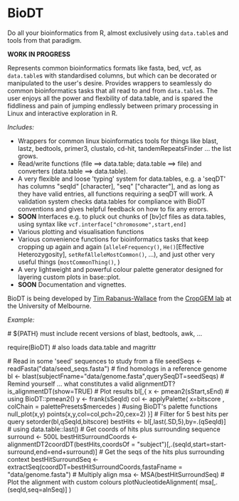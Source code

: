 # BioDT

Do all your bioinformatics from R, almost exclusively using `data.table`s and tools from that paradigm.

**WORK IN PROGRESS**

Represents common bioinformatics formats like fasta, bed, vcf, as `data.table`s with standardised columns, but which can be decorated or manipulated to the user's desire. Provides wrappers to seamlessly do common bioinformatics tasks that all read to and from `data.table`s. The user enjoys all the power and flexbility of data.table, and is spared the fiddliness and pain of jumping endlessly between primary processing in Linux and interactive exploration in R.

*Includes:*
- Wrappers for common linux bioinformatics tools for things like blast, lastz, bedtools, primer3, clustalo, cd-hit, tandemRepeatsFinder ... the list grows.
- Read/write functions (file ==> data.table; data.table ==> file) and converters (data.table ==> data.table).
- A very flexible and loose 'typing' system for data.tables, e.g. a 'seqDT' has columns "seqId" [character], "seq" ["character"], and as long as they have valid entries, all functions requiring a seqDT will work. A validation system checks data.tables for compliance with BioDT conventions and gives helpful feedback on how to fix any errors.
- **SOON** Interfaces e.g. to pluck out chunks of [bv]cf files as data.tables, using syntax like `vcf.interface["chromosome",start,end]`
- Various plotting and visualisation functions
- Various convenience functions for bioinformatics tasks that keep cropping up again and again (`alleleFrequency()`, `He()`[Effective Heterozygosity], `setRefAlleleMostCommon()`, ...), and just other very useful things (`mostCommonThing()`, )
- A very lightweight and powerful colour palette generator designed for layering custom plots in base::plot.
- **SOON** Documentation and vignettes.

BioDT is being developed by [Tim Rabanus-Wallace](https://safes.unimelb.edu.au/research/cropgem-lab#people) from the [CropGEM lab](https://safes.unimelb.edu.au/research/cropgem-lab) at the University of Melbourne.

*Example:*

\# ${PATH} must include recent versions of blast, bedtools, awk, ...

require(BioDT) # also loads data.table and magrittr

\# Read in some 'seed' sequences to study from a file
seedSeqs <- readFasta("data/seed_seqs.fasta")
\# find homologs in a reference genome
bl <- blast(subjectFname="data/genome.fasta",querySeqDT=seedSeqs)
\# Remind yourself ... what constitutes a valid alignmentDT?
is_alignmentDT(show=TRUE)
\# Plot results
bl[,{
  x <- pmean2(sStart,sEnd) # using BioDT::pmean2()
  y <- frank(sSeqId)
  col <- applyPalette( x=bitscore , colChain = palettePresets$mercedes ) #using BioDT's palette functions
  null_plot(x,y)
  points(x,y,col=col,pch=20,cex=2)
}]
\# Filter for 5 best hits per query
setorder(bl,qSeqId,bitscore)
bestHits <- bl[,last(.SD,5),by=.(qSeqId)] # using data.table::last()
\# Get coords of hits plus surrounding sequence
surround <- 500L
bestHitSurroundCoords <- alignmentDT2coordDT(bestHits,coordsOf = "subject")[,.(seqId,start=start-surround,end=end+surround)]
\# Get the seqs of the hits plus surrounding context
bestHitSurroundSeq <- extractSeq(coordDT=bestHitSurroundCoords,fastaFname = "data/genome.fasta")
\# Multiply align
msa <- MSA(bestHitSurroundSeq)
\# Plot the alignment with custom colours
plotNucleotideAlignment( msa[,.(seqId,seq=alnSeq)] )
